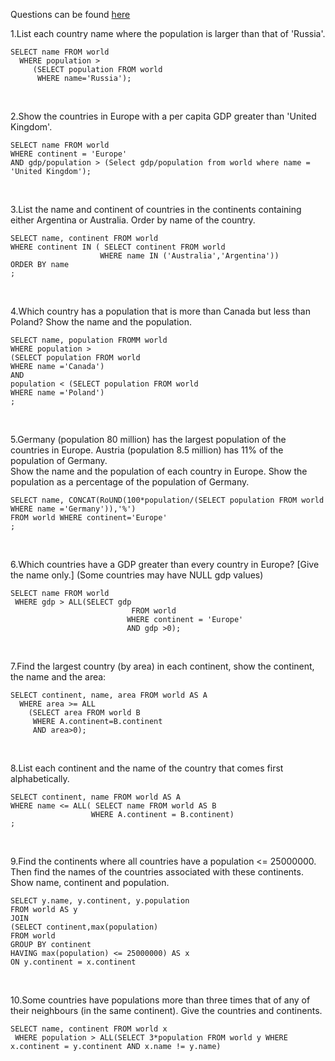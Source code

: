 Questions can be found [here](https://sqlzoo.net/wiki/SELECT_within_SELECT_Tutorial)

1.List each country name where the population is larger than that of 'Russia'. 
```
SELECT name FROM world
  WHERE population >
     (SELECT population FROM world
      WHERE name='Russia');
```
<br>

2.Show the countries in Europe with a per capita GDP greater than 'United Kingdom'.
```
SELECT name FROM world 
WHERE continent = 'Europe' 
AND gdp/population > (Select gdp/population from world where name = 'United Kingdom');
```
<br>

3.List the name and continent of countries in the continents containing either Argentina or Australia. Order by name of the country.
```
SELECT name, continent FROM world 
WHERE continent IN ( SELECT continent FROM world 
                    WHERE name IN ('Australia','Argentina'))
ORDER BY name
;
```
<br>

4.Which country has a population that is more than Canada but less than Poland? Show the name and the population.
```
SELECT name, population FROMM world 
WHERE population >
(SELECT population FROM world
WHERE name ='Canada') 
AND
population < (SELECT population FROM world
WHERE name ='Poland') 
;
```
<br>

5.Germany (population 80 million) has the largest population of the countries in Europe. Austria (population 8.5 million) has 11% of the population of Germany. <br>
Show the name and the population of each country in Europe. Show the population as a percentage of the population of Germany.
```
SELECT name, CONCAT(RoUND(100*population/(SELECT population FROM world WHERE name ='Germany')),'%')
FROM world WHERE continent='Europe'
;
```
<br>

6.Which countries have a GDP greater than every country in Europe? [Give the name only.] (Some countries may have NULL gdp values)
```
SELECT name FROM world
 WHERE gdp > ALL(SELECT gdp
                           FROM world
                          WHERE continent = 'Europe'
                          AND gdp >0);
```
<br>

7.Find the largest country (by area) in each continent, show the continent, the name and the area:
```
SELECT continent, name, area FROM world AS A
  WHERE area >= ALL
    (SELECT area FROM world B
     WHERE A.continent=B.continent
     AND area>0);
```
<br>

8.List each continent and the name of the country that comes first alphabetically.
```
SELECT continent, name FROM world AS A
WHERE name <= ALL( SELECT name FROM world AS B
                  WHERE A.continent = B.continent)
;
```
<br>

9.Find the continents where all countries have a population <= 25000000. Then find the names of the countries associated with these continents. Show name, continent and population.
```
SELECT y.name, y.continent, y.population
FROM world AS y
JOIN
(SELECT continent,max(population)
FROM world
GROUP BY continent
HAVING max(population) <= 25000000) AS x
ON y.continent = x.continent
```
<br>

10.Some countries have populations more than three times that of any of their neighbours (in the same continent). Give the countries and continents.
```
SELECT name, continent FROM world x
 WHERE population > ALL(SELECT 3*population FROM world y WHERE x.continent = y.continent AND x.name != y.name)
```
<br>
